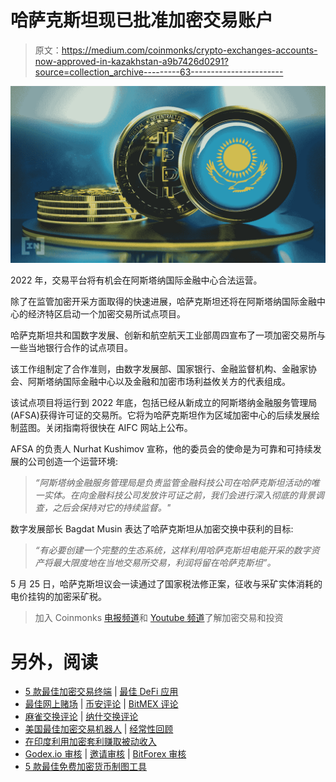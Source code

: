# 哈萨克斯坦现已批准加密交易账户

> 原文：<https://medium.com/coinmonks/crypto-exchanges-accounts-now-approved-in-kazakhstan-a9b7426d0291?source=collection_archive---------63----------------------->

![](img/4fbb752916169045c93d6494d295286a.png)

2022 年，交易平台将有机会在阿斯塔纳国际金融中心合法运营。

除了在监管加密开采方面取得的快速进展，哈萨克斯坦还将在阿斯塔纳国际金融中心的经济特区启动一个加密交易所试点项目。

哈萨克斯坦共和国数字发展、创新和航空航天工业部周四宣布了一项加密交易所与一些当地银行合作的试点项目。

该工作组制定了合作准则，由数字发展部、国家银行、金融监督机构、金融家协会、阿斯塔纳国际金融中心以及金融和加密市场利益攸关方的代表组成。

该试点项目将运行到 2022 年底，包括已经从新成立的阿斯塔纳金融服务管理局(AFSA)获得许可证的交易所。它将为哈萨克斯坦作为区域加密中心的后续发展绘制蓝图。关闭指南将很快在 AIFC 网站上公布。

AFSA 的负责人 Nurhat Kushimov 宣称，他的委员会的使命是为可靠和可持续发展的公司创造一个运营环境:

> *“阿斯塔纳金融服务管理局是负责监管金融科技公司在哈萨克斯坦活动的唯一实体。在向金融科技公司发放许可证之前，我们会进行深入彻底的背景调查，之后会保持对它的持续监督。"*

数字发展部长 Bagdat Musin 表达了哈萨克斯坦从加密交换中获利的目标:

> *“有必要创建一个完整的生态系统，这样利用哈萨克斯坦电能开采的数字资产将最大限度地在当地交易所交易，利润将留在哈萨克斯坦”。*

5 月 25 日，哈萨克斯坦议会一读通过了国家税法修正案，征收与采矿实体消耗的电价挂钩的加密采矿税。

> 加入 Coinmonks [电报频道](https://t.me/coincodecap)和 [Youtube 频道](https://www.youtube.com/c/coinmonks/videos)了解加密交易和投资

# 另外，阅读

*   [5 款最佳加密交易终端](https://coincodecap.com/crypto-trading-terminals) | [最佳 DeFi 应用](https://coincodecap.com/best-defi-apps)
*   [最佳网上赌场](https://coincodecap.com/best-online-casinos) | [币安评论](/coinmonks/binance-review-ee10d3bf3b6e) | [BitMEX 评论](https://coincodecap.com/bitmex-review)
*   [麻雀交换评论](https://coincodecap.com/sparrow-exchange-review) | [纳什交换评论](https://coincodecap.com/nash-exchange-review)
*   [美国最佳加密交易机器人](https://coincodecap.com/crypto-trading-bots-in-the-us) | [经常性回顾](https://coincodecap.com/changelly-review)
*   [在印度利用加密套利赚取被动收入](https://coincodecap.com/crypto-arbitrage-in-india)
*   [Godex.io 审核](/coinmonks/godex-io-review-7366086519fb) | [邀请审核](/coinmonks/invity-review-70f3030c0502) | [BitForex 审核](https://coincodecap.com/bitforex-review)
*   [5 款最佳免费加密货币制图工具](https://coincodecap.com/crypto-charting-tools)